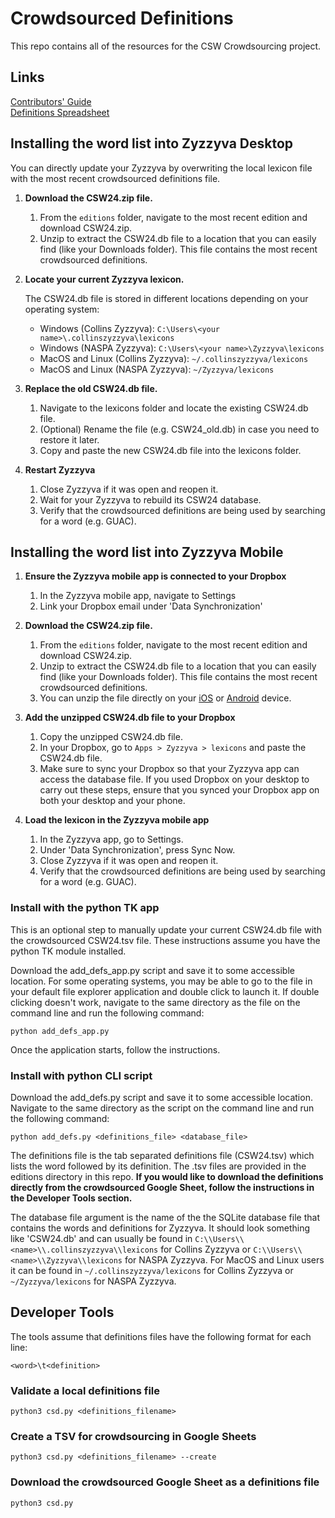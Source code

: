 # Crowdsourced Definitions

This repo contains all of the resources for the CSW Crowdsourcing project.

## Links

[Contributors' Guide](https://docs.google.com/document/d/1ZPDaUxzdBAhBfuN1Hg8OK1_tw5pbt020p4X4Stjww80)<br>
[Definitions Spreadsheet](https://docs.google.com/spreadsheets/d/1Msy6NKnhxCoBF23IwlfemSCZpgacJND4sWTQpvi7LZ4)

## Installing the word list into Zyzzyva Desktop


You can directly update your Zyzzyva by overwriting the local lexicon file with the most recent crowdsourced definitions file.

  1. <b> Download the CSW24.zip file. </b>
     1. From the ```editions``` folder, navigate to the most recent edition and download CSW24.zip.
     2. Unzip to extract the CSW24.db file  to a location that you can easily find (like your Downloads folder). This file contains the most recent crowdsourced definitions.
  2. <b> Locate your current Zyzzyva lexicon. </b>

      The CSW24.db file is stored in different locations depending on your operating system:

     - Windows (Collins Zyzzyva):
          ```C:\Users\<your name>\.collinszyzzyva\lexicons```
     - Windows (NASPA Zyzzyva):
          ```C:\Users\<your name>\Zyzzyva\lexicons```
     - MacOS and Linux (Collins Zyzzyva):
          ```~/.collinszyzzyva/lexicons```
     - MacOS and Linux (NASPA Zyzzyva):
          ```~/Zyzzyva/lexicons```

  4. <b> Replace the old CSW24.db file.</b>
      1. Navigate to the lexicons folder and locate the existing CSW24.db file.
      2. (Optional) Rename the file (e.g. CSW24_old.db) in case you need to restore it later.
      3. Copy and paste the new CSW24.db file into the lexicons folder.
         
  5. <b> Restart Zyzzyva </b>
      1. Close Zyzzyva if it was open and reopen it.
      2. Wait for your Zyzzyva to rebuild its CSW24 database.
      3. Verify that the crowdsourced definitions are being used by searching for a word (e.g. GUAC).

## Installing the word list into Zyzzyva Mobile

1. <b>Ensure the Zyzzyva mobile app is connected to your Dropbox</b>
    1. In the Zyzzyva mobile app, navigate to Settings
    2. Link your Dropbox email under 'Data Synchronization'

2. <b> Download the CSW24.zip file. </b>
     1. From the ```editions``` folder, navigate to the most recent edition and download CSW24.zip.
     2. Unzip to extract the CSW24.db file to a location that you can easily find (like your Downloads folder). This file contains the most recent crowdsourced definitions.
     3. You can unzip the file directly on your [iOS](https://support.apple.com/en-us/102532) or [Android](https://support.google.com/files/answer/9048509?hl=en) device.

3. <b>Add the unzipped CSW24.db file to your Dropbox</b>
    1. Copy the unzipped CSW24.db file.
    2. In your Dropbox, go to ```Apps > Zyzzyva > lexicons``` and paste the CSW24.db file.
    3. Make sure to sync your Dropbox so that your Zyzzyva app can access the database file. If you used Dropbox on your desktop to carry out these steps, ensure that you synced your Dropbox app on both your desktop and your phone.

5. <b> Load the lexicon in the Zyzzyva mobile app</b>
    1. In the Zyzzyva app, go to Settings.
    2. Under 'Data Synchronization', press Sync Now. 
    3. Close Zyzzyva if it was open and reopen it.
    4. Verify that the crowdsourced definitions are being used by searching for a word (e.g. GUAC).
    

### Install with the python TK app

This is an optional step to manually update your current CSW24.db file with the crowdsourced CSW24.tsv file. These instructions assume you have the python TK module installed.

Download the add_defs_app.py script and save it to some accessible location. For some operating systems, you may be able to go to the file in your default file explorer application and double click to launch it. If double clicking doesn't work, navigate to the same directory as the file on the command line and run the following command:

```
python add_defs_app.py
```

Once the application starts, follow the instructions.

### Install with python CLI script

Download the add_defs.py script and save it to some accessible location. Navigate to the same directory as the script on the command line and run the following command:

```
python add_defs.py <definitions_file> <database_file>
```

The definitions file is the tab separated definitions file (CSW24.tsv) which lists the word followed by its definition. The .tsv files are provided in the editions directory in this repo. <b>If you would like to download the definitions directly from the crowdsourced Google Sheet, follow the instructions in the Developer Tools section.</b>

The database file argument is the name of the the SQLite database file that contains the words and definitions for Zyzzyva. It should look something like 'CSW24.db' and can usually be found in ```C:\\Users\\<name>\\.collinszyzzyva\\lexicons``` for Collins Zyzzyva or ```C:\\Users\\<name>\\Zyzzyva\\lexicons``` for NASPA Zyzzyva. For MacOS and Linux users it can be found in ```~/.collinszyzzyva/lexicons``` for Collins Zyzzyva or ```~/Zyzzyva/lexicons``` for NASPA Zyzzyva.

## Developer Tools

The tools assume that definitions files have the following format for each line:

```
<word>\t<definition>
```

### Validate a local definitions file
```
python3 csd.py <definitions_filename>
```

### Create a TSV for crowdsourcing in Google Sheets
```
python3 csd.py <definitions_filename> --create
```

### Download the crowdsourced Google Sheet as a definitions file
```
python3 csd.py
```
